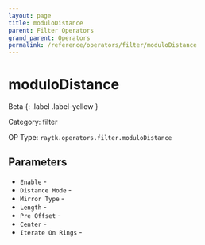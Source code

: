 ```yaml
---
layout: page
title: moduloDistance
parent: Filter Operators
grand_parent: Operators
permalink: /reference/operators/filter/moduloDistance
---
```


# moduloDistance


Beta
{: .label .label-yellow }

Category: filter

OP Type: `raytk.operators.filter.moduloDistance`

## Parameters

* `Enable` - 
* `Distance Mode` - 
* `Mirror Type` - 
* `Length` - 
* `Pre Offset` - 
* `Center` - 
* `Iterate On Rings` -
